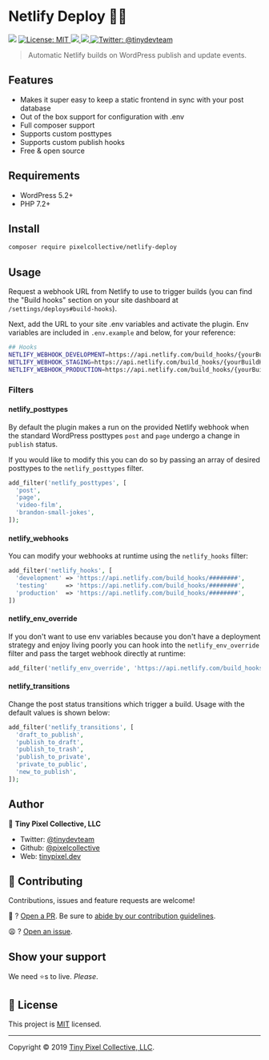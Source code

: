 # Netlify Deploy 🚗💨

<p>
  <img src="https://img.shields.io/badge/version-v0.0.6-blue.svg?cacheSeconds=2592000" />
  <a href="https://github.com/pixelcollective/netlify-deploy/blob/master/LICENSE">
    <img alt="License: MIT" src="https://img.shields.io/badge/License-MIT-yellow.svg" target="_blank" />
  </a>
  <a href="https://packagist.org/pixelcollective/netlify-deploy">
    <img src="https://img.shields.io/packagist/dt/pixelcollective/netlify-deploy.svg?color=purple-blue&style=flat-square" />
  </a>
  <a href="https://github.com/pixelcollective/netlify-deploy/tree/master/CHANGELOG.md">
    <img src="https://img.shields.io/badge/Changelog-Trying-lightgrey.svg" />
  </a>
  <a href="https://twitter.com/tinydevteam">
    <img alt="Twitter: @tinydevteam" src="https://img.shields.io/twitter/follow/tinydevteam.svg?style=social" target="_blank" />
  </a>
</p>

> Automatic Netlify builds on WordPress publish and update events.

## Features

- Makes it super easy to keep a static frontend in sync with your post database
- Out of the box support for configuration with .env
- Full composer support
- Supports custom posttypes
- Supports custom publish hooks
- Free &amp; open source

## Requirements

- WordPress 5.2+
- PHP 7.2+

## Install

```sh
composer require pixelcollective/netlify-deploy
```

## Usage

Request a webhook URL from Netlify to use to trigger builds (you can find the "Build hooks" section on your site dashboard at `/settings/deploys#build-hooks`).

Next, add the URL to your site .env variables and activate the plugin. Env variables are included in `.env.example` and below, for your reference:

```bash
## Hooks
NETLIFY_WEBHOOK_DEVELOPMENT=https://api.netlify.com/build_hooks/{yourBuildHookId}
NETLIFY_WEBHOOK_STAGING=https://api.netlify.com/build_hooks/{yourBuildHookId}
NETLIFY_WEBHOOK_PRODUCTION=https://api.netlify.com/build_hooks/{yourBuildHookId}
```

### Filters

#### netlify_posttypes

By default the plugin makes a run on the provided Netlify webhook when the standard WordPress posttypes `post` and `page` undergo a change in `publish` status.

If you would like to modify this you can do so by passing an array of desired posttypes to the `netlify_posttypes` filter.

```php
add_filter('netlify_posttypes', [
  'post',
  'page',
  'video-film',
  'brandon-small-jokes',
]);
```

#### netlify_webhooks

You can modify your webhooks at runtime using the `netlify_hooks` filter:

```php
add_filter('netlify_hooks', [
  'development' => 'https://api.netlify.com/build_hooks/########',
  'testing'     => 'https://api.netlify.com/build_hooks/########',
  'production'  => 'https://api.netlify.com/build_hooks/########',
])
```

#### netlify_env_override

If you don't want to use env variables because you don't have a deployment strategy and enjoy living poorly you can hook into the `netlify_env_override` filter and pass the target webhook directly at runtime:

```php
add_filter('netlify_env_override', 'https://api.netlify.com/build_hooks/########');
```

#### netlify_transitions

Change the post status transitions which trigger a build. Usage with the default values is shown below:

```php
add_filter('netlify_transitions', [
  'draft_to_publish',
  'publish_to_draft',
  'publish_to_trash',
  'publish_to_private',
  'private_to_public',
  'new_to_publish',
]);
```

## Author

👤 **Tiny Pixel Collective, LLC**

* Twitter: [@tinydevteam](https://twitter.com/tinydevteam)
* Github: [@pixelcollective](https://github.com/pixelcollective)
* Web: [tinypixel.dev](https://tinypixel.dev)

## 🤝 Contributing

Contributions, issues and feature requests are welcome!

🧠 ? [Open a PR](https://github.com/pixelcollective/netlify-deploy/pulls). Be sure to [abide by our contribution guidelines](https://github.com/pixelcollective/netlify-deploy/tree/master/CONTRIBUTORS.md).

😩 ? [Open an issue](https://github.com/pixelcollective/netlify-deploy/issues).

## Show your support

We need ⭐️s to live. _Please_.

## 📝 License

This project is [MIT](https://github.com/pixelcollective/netlify-deploy/blob/master/LICENSE) licensed.

***

Copyright © 2019 [Tiny Pixel Collective, LLC](https://github.com/@pixelcollective).
